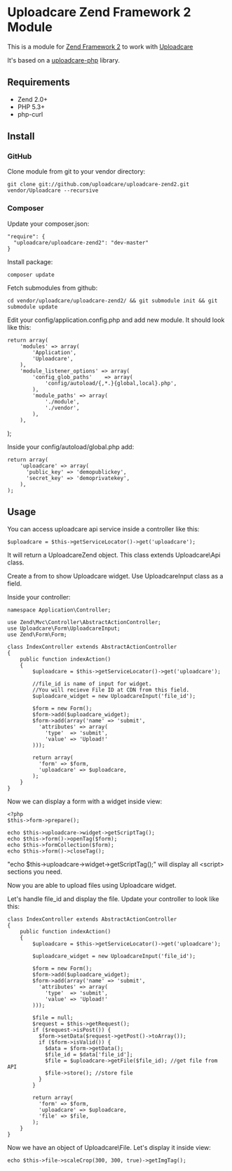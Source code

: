 # Uploadcare Zend Framework 2 Module

This is a module for [Zend Framework 2][5] to work with [Uploadcare][1]

It's based on a [uploadcare-php][4] library.

## Requirements

- Zend 2.0+
- PHP 5.3+
- php-curl

## Install

### GitHub

Clone module from git to your vendor directory:

    git clone git://github.com/uploadcare/uploadcare-zend2.git vendor/Uploadcare --recursive
    
### Composer

Update your composer.json:

    "require": {
      "uploadcare/uploadcare-zend2": "dev-master"
    }   

Install package:

    composer update
    
Fetch submodules from github:
    
    cd vendor/uploadcare/uploadcare-zend2/ && git submodule init && git submodule update   
    
Edit your config/application.config.php and add new module. It should look like this:
    
    return array(
        'modules' => array(
            'Application',
            'Uploadcare',
        ),
        'module_listener_options' => array(
            'config_glob_paths'    => array(
                'config/autoload/{,*.}{global,local}.php',
            ),
            'module_paths' => array(
                './module',
                './vendor',
            ),
        ),  
);
    
Inside your config/autoload/global.php add:

    return array(
        'uploadcare' => array(
          'public_key' => 'demopublickey',
          'secret_key' => 'demoprivatekey',
        ),
    );

## Usage

You can access uploadcare api service inside a controller like this:

    $uploadcare = $this->getServiceLocator()->get('uploadcare');
    
It will return a UploadcareZend object. This class extends Uploadcare\Api class.

Create a from to show Uploadcare widget. Use UploadcareInput class as a field.

Inside your controller:

    namespace Application\Controller;
    
    use Zend\Mvc\Controller\AbstractActionController;
    use Uploadcare\Form\UploadcareInput;
    use Zend\Form\Form;

    class IndexController extends AbstractActionController
    {
        public function indexAction()
        {
            $uploadcare = $this->getServiceLocator()->get('uploadcare');
            
            //file_id is name of input for widget. 
            //You will recieve File ID at CDN from this field.
            $uploadcare_widget = new UploadcareInput('file_id');
            
            $form = new Form();
            $form->add($uploadcare_widget);
            $form->add(array('name' => 'submit',
              'attributes' => array(
                'type'  => 'submit',
                'value' => 'Upload!'
            )));
            
            return array(
              'form' => $form,
              'uploadcare' => $uploadcare,
            );
        }
    }
    
Now we can display a form with a widget inside view:

    <?php
    $this->form->prepare();
    
    echo $this->uploadcare->widget->getScriptTag();
    echo $this->form()->openTag($form);
    echo $this->formCollection($form);
    echo $this->form()->closeTag();
    
    
"echo $this->uploadcare->widget->getScriptTag();" will display all &lt;script&gt; sections you need.

Now you are able to upload files using Uploadcare widget.

Let's handle file_id and display the file. Update your controller to look like this:

    class IndexController extends AbstractActionController
    {
        public function indexAction()
        {
            $uploadcare = $this->getServiceLocator()->get('uploadcare');
  
            $uploadcare_widget = new UploadcareInput('file_id');
            
            $form = new Form();
            $form->add($uploadcare_widget);
            $form->add(array('name' => 'submit',
              'attributes' => array(
                'type'  => 'submit',
                'value' => 'Upload!'
            )));
        
            $file = null;
            $request = $this->getRequest();
            if ($request->isPost()) {
              $form->setData($request->getPost()->toArray());
              if ($form->isValid()) {
                $data = $form->getData();
                $file_id = $data['file_id'];
                $file = $uploadcare->getFile($file_id); //get file from API
                $file->store(); //store file
              }
            }
            
            return array(
              'form' => $form,
              'uploadcare' => $uploadcare,
              'file' => $file,
            );
        }
    }

Now we have an object of Uploadcare\File. Let's display it inside view:

    echo $this->file->scaleCrop(300, 300, true)->getImgTag();
 
[1]: http://uploadcare.com/
[2]: https://uploadcare.com/documentation/reference/basic/cdn.html
[3]: https://github.com/uploadcare/uploadcare-wordpress/downloads
[4]: https://github.com/uploadcare/uploadcare-php
[5]: http://framework.zend.com/
